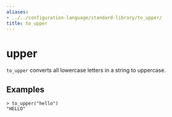 ```yaml
---
aliases:
- ../../configuration-language/standard-library/to_upper/
title: to_upper
---
```


# upper

`to_upper` converts all lowercase letters in a string to uppercase.

## Examples

```river
> to_upper("hello")
"HELLO"
```
